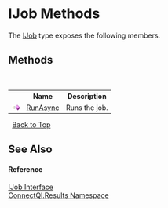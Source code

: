 # IJob Methods
 

The <a href="T_ConnectQl_Results_IJob">IJob</a> type exposes the following members.


## Methods
&nbsp;<table><tr><th></th><th>Name</th><th>Description</th></tr><tr><td>![Public method](media/pubmethod.gif "Public method")</td><td><a href="M_ConnectQl_Results_IJob_RunAsync">RunAsync</a></td><td>
Runs the job.</td></tr></table>&nbsp;
<a href="#ijob-methods">Back to Top</a>

## See Also


#### Reference
<a href="T_ConnectQl_Results_IJob">IJob Interface</a><br /><a href="N_ConnectQl_Results">ConnectQl.Results Namespace</a><br />